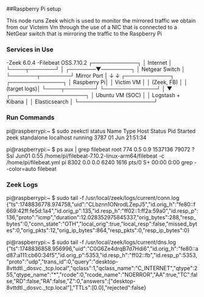 ##Raspberry Pi setup

This node runs Zeek which is used to monitor the mirrored traffic we obtain from our Victeim Vm through the use of a NIC that is connected to a NetGear switch that is mirroring the traffic to the Raspberry Pi

### Services in Use 
-Zeek 6.0.4
-Filebeat OSS.7.10.2
                    ┌────────────┐
                    │  Internet  │
                    └────┬───────┘
                         │
                 ┌───────▼────────┐
                 │ Netgear Switch │
                 └───────┬────────┘
        Mirror Port      │
            ↓            ↓
    ┌────────────┐   ┌──────────────┐
    │ Raspberry Pi│   │ Victim VM    │
    │  (Zeek, FB) │   │ (target logs)│
    └────┬────────┘   └──────────────┘
         │
         ▼
 ┌────────────────────┐
 │   Ubuntu VM (SOC)  │
 │ Logstash + Kibana  │
 │  Elasticsearch      │
 └────────────────────┘


### Run Commands

pi@raspberrypi:~ $ sudo zeekctl status
Name         Type       Host          Status    Pid    Started
zeek         standalone localhost     running   3787   01 Jun 21:51:34

pi@raspberrypi:~ $ ps aux | grep filebeat
root         774  0.5  0.9 1537136 79072 ?       Ssl  Jun01   0:55 /home/pi/filebeat-7.10.2-linux-arm64/filebeat -c /home/pi/filebeat.yml
pi          8302  0.0  0.0   6240  1616 pts/0    S+   00:00   0:00 grep --color=auto filebeat

### Zeek Logs
pi@raspberrypi:~ $ sudo tail -f /usr/local/zeek/logs/current/conn.log
{"ts":1748836778.974758,"uid":"CLbznn1ONrodLZepJ5","id.orig_h":"fe80::f669:42ff:fe5d:1a4","id.orig_p":135,"id.resp_h":"ff02::1:ff2a:59a0","id.resp_p":136,"proto":"icmp","duration":12.028352975845337,"orig_bytes":288,"resp_bytes":0,"conn_state":"OTH","local_orig":true,"local_resp":false,"missed_bytes":0,"orig_pkts":12,"orig_ip_bytes":864,"resp_pkts":0,"resp_ip_bytes":0}

pi@raspberrypi:~ $ sudo tail -f /usr/local/zeek/logs/current/dns.log
{"ts":1748836858.956996,"uid":"C0G6Ze4drqB7d7Hdi6","id.orig_h":"fe80::ad87:a111:cb60:34f5","id.orig_p":5353,"id.resp_h":"ff02::fb","id.resp_p":5353,"proto":"udp","trans_id":0,"query":"desktop-8vttdtl._dosvc._tcp.local","qclass":1,"qclass_name":"C_INTERNET","qtype":255,"qtype_name":"*","rcode":0,"rcode_name":"NOERROR","AA":true,"TC":false,"RD":false,"RA":false,"Z":0,"answers":["desktop-8vttdtl._dosvc._tcp.local"],"TTLs":[0.0],"rejected":false}
